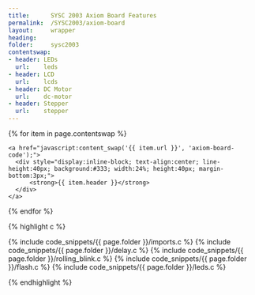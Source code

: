 ```yaml
---
title:      SYSC 2003 Axiom Board Features
permalink:  /SYSC2003/axiom-board
layout:     wrapper
heading:
folder:     sysc2003
contentswap:
- header: LEDs
  url:    leds
- header: LCD
  url:    lcds
- header: DC Motor
  url:    dc-motor
- header: Stepper
  url:    stepper
---
```


<nav>

  {% for item in page.contentswap %}

    <a href="javascript:content_swap('{{ item.url }}', 'axiom-board-code');">
      <div style="display:inline-block; text-align:center; line-height:40px; background:#333; width:24%; height:40px; margin-bottom:3px;">
          <strong>{{ item.header }}</strong>
      </div>
    </a>
  {% endfor %}

</nav>

<div id="axiom-board-code">

{% highlight c %}

{% include code_snippets/{{ page.folder }}/imports.c %}
{% include code_snippets/{{ page.folder }}/delay.c %}
{% include code_snippets/{{ page.folder }}/rolling_blink.c %}
{% include code_snippets/{{ page.folder }}/flash.c %}
{% include code_snippets/{{ page.folder }}/leds.c %}

{% endhighlight %}

</div>

<div id="leds" style="display:none">

{% highlight c %}

{% include code_snippets/{{ page.folder }}/imports.c %}
{% include code_snippets/{{ page.folder }}/delay.c %}
{% include code_snippets/{{ page.folder }}/rolling_blink.c %}
{% include code_snippets/{{ page.folder }}/flash.c %}
{% include code_snippets/{{ page.folder }}/leds.c %}

{% endhighlight %}

</div>

<div id="lcds" style="display:none">

{% highlight c %}

{% include code_snippets/{{ page.folder }}/imports.c %}
{% include code_snippets/{{ page.folder }}/delay.c %}
{% include code_snippets/{{ page.folder }}/LCD.c %}

{% endhighlight %}

</div>

<div id="stepper" style="display:none">

{% highlight c %}

{% include code_snippets/{{ page.folder }}/imports.c %}
{% include code_snippets/{{ page.folder }}/stepper_motor.c %}

{% endhighlight %}

</div>

<div id="dc-motor" style="display:none">

{% highlight ca65 %}

{% include code_snippets/{{ page.folder }}/dcmotor.s %}

{% endhighlight %}

</div>

